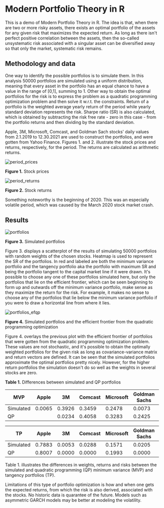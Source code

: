 # Modern Portfolio Theory in R

This is a demo of Modern Portfolio Theory in R. The idea is that, when there are two or more risky assets, there exists an optimal portfolio of the assets for any given risk that maximizes the expected return. As long as there isn't perfect positive correlation between the assets, then the so-called unsystematic risk associated with a singular asset can be diversified away so that only the market, systematic risk remains.

## Methodology and data

One way to identify the possible portfolios is to simulate them. In this analysis 50000 portfolios are simulated using a uniform distribution, meaning that every asset in the portfolio has an equal chance to have a value in the range of [0,1], summing to 1. Other way to obtain the optimal portfolios for the risk is to express the problem as a quadratic programming optimization problem and then solve it w.r.t. the constraints. Return of a portfolio is the weighted average yearly return of the period while yearly standard deviation represents the risk. Sharpe ratio (SR) is also calculated, which is obtained by subtracting the risk free rate - zero in this case - from the portfolio returns and then dividing by the standard deviation. 

Apple, 3M, Microsoft, Comcast, and Goldman Sach stocks' daily values from 2.1.2019 to 12.30.2021 are used to construct the portfolios, and were gotten from Yahoo Finance. Figures 1. and 2. illustrate the stock prices and returns, respectively, for the period. The returns are calculated as arithmetic returns.

![period_prices](https://user-images.githubusercontent.com/91892495/151845968-0966aab1-a1be-45e5-b713-29862a266e3a.png)

**Figure 1.** Stock prices

![period_returns](https://user-images.githubusercontent.com/91892495/151846079-197fc681-dfe6-4dfc-9e4b-e22eb4ca22c4.png)

**Figure 2.** Stock returns

Something noteworthy is the beginning of 2020. This was an especially volatile period, which was caused by the March 2020 stock market crash.

## Results

![portfolios](https://user-images.githubusercontent.com/91892495/151999967-afbbe70e-fd2f-4204-aaa1-ab4eec27e53a.png)

**Figure 3.** Simulated portfolios

Figure 3. displays a scatterplot of the results of simulating 50000 portfolios with random weights of the chosen stocks. Heatmap is used to represent the SR of the portfolios. In red and labeled are both the minimum variance portfolio and the tangency portfolio aka the portfolio with maximum SR and being the portfolio tangent to the capital market line if it were drawn. It's possible to choose any one of these portfolios simulated here, but only the portfolios that lie on the efficient frontier, which can be seen beginning to form up and outwards off the minimum variance portfolio, make sense as they maximize the return for the risk. For example, it makes no sense to choose any of the portfolios that lie below the minimum variance portfolio if you were to draw a horizontal line from where it lies.

![portfolios_efqp](https://user-images.githubusercontent.com/91892495/152003973-776a92dc-e83b-4ca2-91af-0c5a00a922a0.png)

**Figure 4.** Simulated portfolios and the efficient frontier from the quadratic programming optimization

Figure 4. overlays the previous plot with the efficient frontier of portfolios that were gotten from the quadratic programming optimization problem. These values are not stochastic, and it's possible to obtain the optimally weighted portfolios for the given risk as long as covariance-variance matrix and return vectors are defined. It can be seen that the simulated portfolios approximate the optimal portfolios pretty nicely. However, for the higher return portfolios the simulation doesn't do so well as the weights in several stocks are zero.

**Table 1.** Differences between simulated and QP portfolios

|MVP|Apple|3M|Comcast|Microsoft|Goldman Sachs|R|SD|
|------|---|---|---|---|---|---|---|
|Simulated|0.0065|0.3926|0.3459|0.2478|0.0073|0.2189|0.2343|
|QP||0.0234|0.4058|0.3283|0.2425|0.0000|0.2227|0.2341|

|TP|Apple|3M|Comcast|Microsoft|Goldman Sachs|R|SD|
|---|---|---|---|---|---|---|---|
|Simulated|0.7883|0.0053|0.0288|0.1571|0.0205|0.6964|0.3166|
|QP|0.8007|0.0000|0.0000|0.1993|0.0000|0.7162|0.3226|

Table 1. illustrates the differences in weights, returns and risks between the simulated and quadratic programming (QP) minimum variance (MVP) and tangency portfolios (TP).

Limitations of this type of portfolio optimization is how and when one gets the expected returns, from which the risk is also derived, associated with the stocks. No historic data is quarantee of the future. Models such as asymmetric GARCH models may be better at modeling the volatility.
